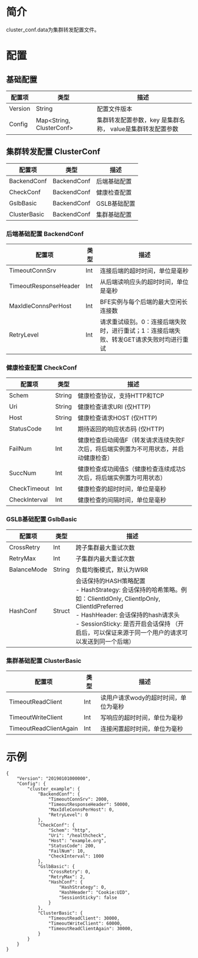 # 简介

cluster_conf.data为集群转发配置文件。

# 配置

## 基础配置

| 配置项  | 类型   | 描述                                                 |
| ------- | ------ | ---------------------------------------------------- |
| Version | String | 配置文件版本                                         |
| Config  | Map&lt;String, ClusterConf&gt; | 集群转发配置参数，key 是集群名称， value是集群转发配置参数 |

## 集群转发配置 ClusterConf

| 配置项  | 类型   | 描述                                                 |
| ------- | ------ | ---------------------------------------------------- |
| BackendConf | BackendConf | 后端基础配置                                         |
| CheckConf  | BackendConf | 健康检查配置 |
| GslbBasic | BackendConf | GSLB基础配置 |
| ClusterBasic | BackendConf | 集群基础配置 |

### 后端基础配置 BackendConf

| 配置项                | 类型 | 描述                                                         |
| --------------------- | ---- | ------------------------------------------------------------ |
| TimeoutConnSrv        | Int  | 连接后端的超时时间，单位是毫秒                               |
| TimeoutResponseHeader | Int  | 从后端读响应头的超时时间，单位是毫秒                         |
| MaxIdleConnsPerHost   | Int  | BFE实例与每个后端的最大空闲长连接数                          |
| RetryLevel            | Int  | 请求重试级别。0：连接后端失败时，进行重试；1：连接后端失败、转发GET请求失败时均进行重试 |

### 健康检查配置 CheckConf

| 配置项        | 类型   | 描述                                                         |
| ------------- | ------ | ------------------------------------------------------------ |
| Schem         | String | 健康检查协议，支持HTTP和TCP                                  |
| Uri           | String | 健康检查请求URI (仅HTTP)                                     |
| Host          | String | 健康检查请求HOST (仅HTTP)                                    |
| StatusCode    | Int    | 期待返回的响应状态码 (仅HTTP)                                |
| FailNum       | Int    | 健康检查启动阈值F（转发请求连续失败F次后，将后端实例置为不可用状态，并启动健康检查）|
| SuccNum       | Int    | 健康检查成功阈值S（健康检查连续成功S次后，将后端实例置为可用状态）|
| CheckTimeout  | Int    | 健康检查的超时时间，单位是毫秒                               |
| CheckInterval | Int    | 健康检查的间隔时间，单位是毫秒                               |

### GSLB基础配置 GslbBasic

| 配置项      | 类型   | 描述                                                         |
| ----------- | ------ | ------------------------------------------------------------ |
| CrossRetry  | Int    | 跨子集群最大重试次数                                         |
| RetryMax    | Int    | 子集群内最大重试次数                                         |
| BalanceMode | String | 负载均衡模式，默认为WRR                                      |
| HashConf    | Struct | 会话保持的HASH策略配置<br>- HashStrategy: 会话保持的哈希策略。例如：ClientIdOnly, ClientIpOnly, ClientIdPreferred<br>- HashHeader: 会话保持的hash请求头<br>- SessionSticky: 是否开启会话保持 （开启后，可以保证来源于同一个用户的请求可以发送到同一个后端） |

### 集群基础配置 ClusterBasic

| 配置项                 | 类型 | 描述                                                         |
| ---------------------- | ---- | ------------------------------------------------------------ |
| TimeoutReadClient      | Int  | 读用户请求wody的超时时间，单位为毫秒                         |
| TimeoutWriteClient     | Int  | 写响应的超时时间，单位为毫秒                                 |
| TimeoutReadClientAgain | Int  | 连接闲置超时时间，单位为毫秒                                 |

# 示例

```
{
    "Version": "20190101000000",
    "Config": {
        "cluster_example": {
            "BackendConf": {
                "TimeoutConnSrv": 2000,
                "TimeoutResponseHeader": 50000,
                "MaxIdleConnsPerHost": 0,
                "RetryLevel": 0
            },
            "CheckConf": {
                "Schem": "http",
                "Uri": "/healthcheck",
                "Host": "example.org",
                "StatusCode": 200,
                "FailNum": 10,
                "CheckInterval": 1000
            },
            "GslbBasic": {
                "CrossRetry": 0,
                "RetryMax": 2,
                "HashConf": {
                    "HashStrategy": 0,
                    "HashHeader": "Cookie:UID",
                    "SessionSticky": false
                }
            },
            "ClusterBasic": {
                "TimeoutReadClient": 30000,
                "TimeoutWriteClient": 60000,
                "TimeoutReadClientAgain": 30000,
            }
        }
    }
}
```
